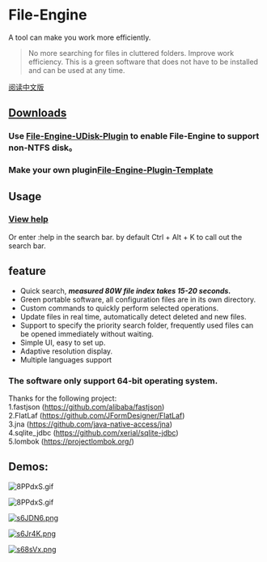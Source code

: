 # File-Engine
A tool can make you work more efficiently.

>No more searching for files in cluttered folders.
 Improve work efficiency.
 This is a green software that does not have to be installed and can be used at any time.

[阅读中文版](https://github.com/XUANXUQAQ/File-Engine/blob/master/README-cn.md)   
## [Downloads](https://github.com/XUANXUQAQ/File-Engine/releases/)
### Use [File-Engine-UDisk-Plugin](https://github.com/XUANXUQAQ/File-Engine-UDisk-Plugin) to enable File-Engine to support non-NTFS disk。
### Make your own plugin[File-Engine-Plugin-Template](https://github.com/XUANXUQAQ/File-Engine-Plugin-Template)
## Usage
### [View help](https://github.com/XUANXUQAQ/File-Engine/wiki/Usage)   
Or enter :help in the search bar. by default Ctrl + Alt + K to call out the search bar.
## feature
  * Quick search, ***measured 80W file index takes 15-20 seconds.***
  * Green portable software, all configuration files are in its own directory.
  * Custom commands to quickly perform selected operations.
  * Update files in real time, automatically detect deleted and new files.
  * Support to specify the priority search folder, frequently used files can be opened immediately without waiting.
  * Simple UI, easy to set up.
  * Adaptive resolution display.    
  * Multiple languages support    
### The software only support 64-bit operating system.

Thanks for the following project:   
1.fastjson (https://github.com/alibaba/fastjson)   
2.FlatLaf (https://github.com/JFormDesigner/FlatLaf)   
3.jna (https://github.com/java-native-access/jna)   
4.sqlite_jdbc (https://github.com/xerial/sqlite-jdbc)   
5.lombok (https://projectlombok.org/)

## Demos:
![8PPdxS.gif](https://github.com/XUANXUQAQ/File-Engine/raw/master/%E6%BC%94%E7%A4%BA.gif)

![8PPdxS.gif](https://github.com/XUANXUQAQ/File-Engine/raw/master/%E6%BC%94%E7%A4%BA-attach.gif)

[![s6JDN6.png](https://s3.ax1x.com/2021/01/18/s6JDN6.png)](https://imgchr.com/i/s6JDN6)

[![s6Jr4K.png](https://s3.ax1x.com/2021/01/18/s6Jr4K.png)](https://imgchr.com/i/s6Jr4K)

[![s68sVx.png](https://s3.ax1x.com/2021/01/18/s68sVx.png)](https://imgchr.com/i/s68sVx)